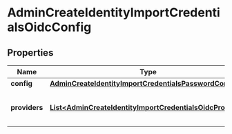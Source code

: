 

# AdminCreateIdentityImportCredentialsOidcConfig


## Properties

Name | Type | Description | Notes
------------ | ------------- | ------------- | -------------
**config** | [**AdminCreateIdentityImportCredentialsPasswordConfig**](AdminCreateIdentityImportCredentialsPasswordConfig.md) |  |  [optional]
**providers** | [**List&lt;AdminCreateIdentityImportCredentialsOidcProvider&gt;**](AdminCreateIdentityImportCredentialsOidcProvider.md) | A list of OpenID Connect Providers |  [optional]



